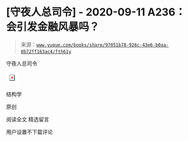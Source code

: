 # [守夜人总司令] - 2020-09-11 A236：会引发金融风暴吗？

> 来源：[`www.yuque.com/books/share/97051b78-926c-43e6-b0aa-0b72ff163ac4/fth61y`](https://www.yuque.com/books/share/97051b78-926c-43e6-b0aa-0b72ff163ac4/fth61y)



守夜人总司令 

<ne-card data-card-name="image" data-card-type="inline" id="l1ywK" data-event-boundary="card" style="color: rgb(51, 51, 51);">![](img/e161568b38b9d033fecd230acc235b3a.png)  

结构学 

原创 

阅读全文 <ne-h3 id="19DTV" data-lake-id="19DTV"><ne-heading-ext><ne-heading-anchor></ne-heading-anchor><ne-heading-fold></ne-heading-fold></ne-heading-ext><ne-heading-content>精选留言</ne-heading-content></ne-h3> 

用户设置不下载评论</ne-card>